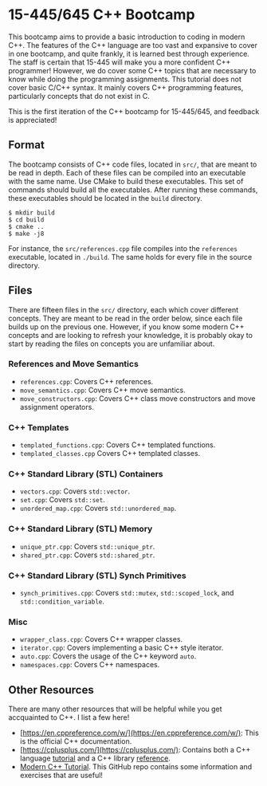 # 15-445/645 C++ Bootcamp
This bootcamp aims to provide a basic introduction to coding in modern C++. 
The features of the C++ language are too vast and expansive to cover in one
bootcamp, and quite frankly, it is learned best through experience. The staff
is certain that 15-445 will make you a more confident C++ programmer! 
However, we do cover some C++ topics that are necessary to know while doing
the programming assignments. This tutorial does not cover basic C/C++ syntax.
It mainly covers C++ programming features, particularly concepts that do not exist in C.

This is the first iteration of the C++ bootcamp for 15-445/645, and feedback
is appreciated!

## Format
The bootcamp consists of C++ code files, located in `src/`, that are meant
to be read in depth. Each of these files can be compiled into an executable
with the same name. Use CMake to build these executables. This set of commands
should build all the executables. After running these commands, these executables
should be located in the `build` directory.
```console
$ mkdir build
$ cd build
$ cmake ..
$ make -j8
```
For instance, the `src/references.cpp` file compiles into the `references`
executable, located in `./build`. The same holds for every file in the source
directory.

## Files
There are fifteen files in the `src/` directory, each which cover different
concepts. They are meant to be read in the order below, since each file 
builds up on the previous one. However, if you know some modern C++ concepts
and are looking to refresh your knowledge, it is probably okay to start by
reading the files on concepts you are unfamiliar about.

### References and Move Semantics
- `references.cpp`: Covers C++ references.
- `move_semantics.cpp`: Covers C++ move semantics.
- `move_constructors.cpp`: Covers C++ class move constructors and move assignment operators.

### C++ Templates
- `templated_functions.cpp`: Covers C++ templated functions.
- `templated_classes.cpp` Covers C++ templated classes.

### C++ Standard Library (STL) Containers
- `vectors.cpp`: Covers `std::vector`.
- `set.cpp`: Covers `std::set`.
- `unordered_map.cpp`: Covers `std::unordered_map`.

### C++ Standard Library (STL) Memory
- `unique_ptr.cpp`: Covers `std::unique_ptr`.
- `shared_ptr.cpp`: Covers `std::shared_ptr`.

### C++ Standard Library (STL) Synch Primitives
- `synch_primitives.cpp`: Covers `std::mutex`, `std::scoped_lock`, and `std::condition_variable`.

### Misc
- `wrapper_class.cpp`: Covers C++ wrapper classes.
- `iterator.cpp`: Covers implementing a basic C++ style iterator.
- `auto.cpp`: Covers the usage of the C++ keyword `auto`.
- `namespaces.cpp`: Covers C++ namespaces.

## Other Resources
There are many other resources that will be helpful while you get accquainted to C++.
I list a few here!
- [https://en.cppreference.com/w/](https://en.cppreference.com/w/): This is the official C++ documentation.
- [https://cplusplus.com/](https://cplusplus.com/): Contains both a C++ language [tutorial](https://cplusplus.com/doc/tutorial/) and a C++ library [reference](https://cplusplus.com/reference/).
- [Modern C++ Tutorial](https://github.com/changkun/modern-cpp-tutorial). This GitHub repo contains
some information and exercises that are useful!